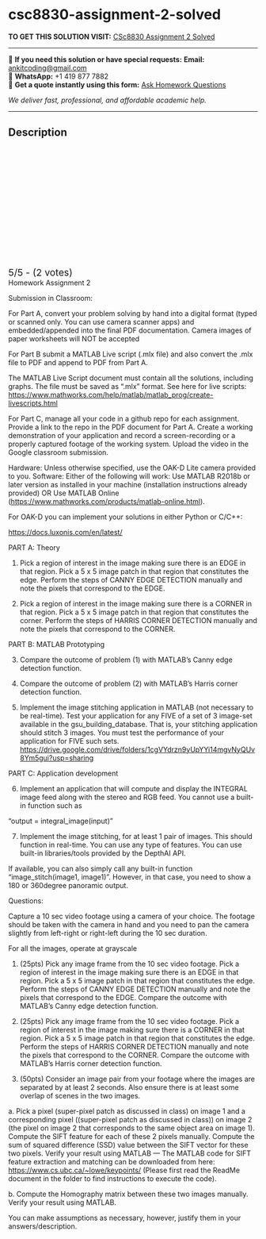 # csc8830-assignment-2-solved
**TO GET THIS SOLUTION VISIT:** [CSc8830 Assignment 2 Solved](https://www.ankitcodinghub.com/product/csc-8830-computer-vision-solved-2/)


---

📩 **If you need this solution or have special requests:** **Email:** ankitcoding@gmail.com  
📱 **WhatsApp:** +1 419 877 7882  
📄 **Get a quote instantly using this form:** [Ask Homework Questions](https://www.ankitcodinghub.com/services/ask-homework-questions/)

*We deliver fast, professional, and affordable academic help.*

---

<h2>Description</h2>



<div class="kk-star-ratings kksr-auto kksr-align-center kksr-valign-top" data-payload="{&quot;align&quot;:&quot;center&quot;,&quot;id&quot;:&quot;124581&quot;,&quot;slug&quot;:&quot;default&quot;,&quot;valign&quot;:&quot;top&quot;,&quot;ignore&quot;:&quot;&quot;,&quot;reference&quot;:&quot;auto&quot;,&quot;class&quot;:&quot;&quot;,&quot;count&quot;:&quot;2&quot;,&quot;legendonly&quot;:&quot;&quot;,&quot;readonly&quot;:&quot;&quot;,&quot;score&quot;:&quot;5&quot;,&quot;starsonly&quot;:&quot;&quot;,&quot;best&quot;:&quot;5&quot;,&quot;gap&quot;:&quot;4&quot;,&quot;greet&quot;:&quot;Rate this product&quot;,&quot;legend&quot;:&quot;5\/5 - (2 votes)&quot;,&quot;size&quot;:&quot;24&quot;,&quot;title&quot;:&quot;CSc8830 Assignment 2 Solved&quot;,&quot;width&quot;:&quot;138&quot;,&quot;_legend&quot;:&quot;{score}\/{best} - ({count} {votes})&quot;,&quot;font_factor&quot;:&quot;1.25&quot;}">

<div class="kksr-stars">

<div class="kksr-stars-inactive">
            <div class="kksr-star" data-star="1" style="padding-right: 4px">


<div class="kksr-icon" style="width: 24px; height: 24px;"></div>
        </div>
            <div class="kksr-star" data-star="2" style="padding-right: 4px">


<div class="kksr-icon" style="width: 24px; height: 24px;"></div>
        </div>
            <div class="kksr-star" data-star="3" style="padding-right: 4px">


<div class="kksr-icon" style="width: 24px; height: 24px;"></div>
        </div>
            <div class="kksr-star" data-star="4" style="padding-right: 4px">


<div class="kksr-icon" style="width: 24px; height: 24px;"></div>
        </div>
            <div class="kksr-star" data-star="5" style="padding-right: 4px">


<div class="kksr-icon" style="width: 24px; height: 24px;"></div>
        </div>
    </div>

<div class="kksr-stars-active" style="width: 138px;">
            <div class="kksr-star" style="padding-right: 4px">


<div class="kksr-icon" style="width: 24px; height: 24px;"></div>
        </div>
            <div class="kksr-star" style="padding-right: 4px">


<div class="kksr-icon" style="width: 24px; height: 24px;"></div>
        </div>
            <div class="kksr-star" style="padding-right: 4px">


<div class="kksr-icon" style="width: 24px; height: 24px;"></div>
        </div>
            <div class="kksr-star" style="padding-right: 4px">


<div class="kksr-icon" style="width: 24px; height: 24px;"></div>
        </div>
            <div class="kksr-star" style="padding-right: 4px">


<div class="kksr-icon" style="width: 24px; height: 24px;"></div>
        </div>
    </div>
</div>


<div class="kksr-legend" style="font-size: 19.2px;">
            5/5 - (2 votes)    </div>
    </div>
Homework Assignment 2

Submission in Classroom:

For Part A, convert your problem solving by hand into a digital format (typed or scanned only. You can use camera scanner apps) and embedded/appended into the final PDF documentation. Camera images of paper worksheets will NOT be accepted

For Part B submit a MATLAB Live script (.mlx file) and also convert the .mlx file to PDF and append to PDF from Part A.

The MATLAB Live Script document must contain all the solutions, including graphs. The file must be saved as “.mlx” format. See here for live scripts: https://www.mathworks.com/help/matlab/matlab_prog/create-livescripts.html

For Part C, manage all your code in a github repo for each assignment. Provide a link to the repo in the PDF document for Part A. Create a working demonstration of your application and record a screen-recording or a properly captured footage of the working system. Upload the video in the Google classroom submission.

Hardware: Unless otherwise specified, use the OAK-D Lite camera provided to you. Software: Either of the following will work: Use MATLAB R2018b or later version as installed in your machine (installation instructions already provided) OR Use MATLAB Online (https://www.mathworks.com/products/matlab-online.html).

For OAK-D you can implement your solutions in either Python or C/C++:

https://docs.luxonis.com/en/latest/

PART A: Theory

1. Pick a region of interest in the image making sure there is an EDGE in that region. Pick a 5 x 5 image patch in that region that constitutes the edge. Perform the steps of CANNY EDGE DETECTION manually and note the pixels that correspond to the EDGE.

2. Pick a region of interest in the image making sure there is a CORNER in that region. Pick a 5 x 5 image patch in that region that constitutes the corner. Perform the steps of HARRIS CORNER DETECTION manually and note the pixels that correspond to the CORNER.

PART B: MATLAB Prototyping

3. Compare the outcome of problem (1) with MATLAB’s Canny edge detection function.

4. Compare the outcome of problem (2) with MATLAB’s Harris corner detection function.

5. Implement the image stitching application in MATLAB (not necessary to be real-time). Test your application for any FIVE of a set of 3 image-set available in the gsu_building_database. That is, your stitching application should stitch 3 images. You must test the performance of your application for FIVE such sets. https://drive.google.com/drive/folders/1cgVYdrzn9yUpYYi14mgvNyQUv8Ym5gui?usp=sharing

PART C: Application development

6. Implement an application that will compute and display the INTEGRAL image feed along with the stereo and RGB feed. You cannot use a built-in function such as

“output = integral_image(input)”

7. Implement the image stitching, for at least 1 pair of images. This should function in real-time. You can use any type of features. You can use built-in libraries/tools provided by the DepthAI API.

If available, you can also simply call any built-in function “image_stitch(image1, image1)”. However, in that case, you need to show a 180 or 360degree panoramic output.

Questions:

Capture a 10 sec video footage using a camera of your choice. The footage should be taken with the camera in hand and you need to pan the camera slightly from left-right or right-left during the 10 sec duration.

For all the images, operate at grayscale

1. (25pts) Pick any image frame from the 10 sec video footage. Pick a region of interest in the image making sure there is an EDGE in that region. Pick a 5 x 5 image patch in that region that constitutes the edge. Perform the steps of CANNY EDGE DETECTION manually and note the pixels that correspond to the EDGE. Compare the outcome with MATLAB’s Canny edge detection function.

2. (25pts) Pick any image frame from the 10 sec video footage. Pick a region of interest in the image making sure there is a CORNER in that region. Pick a 5 x 5 image patch in that region that constitutes the edge. Perform the steps of HARRIS CORNER DETECTION manually and note the pixels that correspond to the CORNER. Compare the outcome with MATLAB’s Harris corner detection function.

3. (50pts) Consider an image pair from your footage where the images are separated by at least 2 seconds. Also ensure there is at least some overlap of scenes in the two images.

a. Pick a pixel (super-pixel patch as discussed in class) on image 1 and a corresponding pixel ((super-pixel patch as discussed in class)) on image 2 (the pixel on image 2 that corresponds to the same object area on image 1). Compute the SIFT feature for each of these 2 pixels manually. Compute the sum of squared difference (SSD) value between the SIFT vector for these two pixels. Verify your result using MATLAB — The MATLAB code for SIFT feature extraction and matching can be downloaded from here: https://www.cs.ubc.ca/~lowe/keypoints/ (Please first read the ReadMe document in the folder to find instructions to execute the code).

b. Compute the Homography matrix between these two images manually. Verify your result using MATLAB.

You can make assumptions as necessary, however, justify them in your answers/description.
